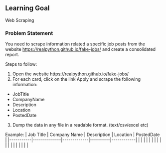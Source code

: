 ## Learning Goal
Web Scraping

### Problem Statement
You need to scrape information related a specific job posts from the website https://realpython.github.io/fake-jobs/ and create a consolidated report.

Steps to follow:
1) Open the website https://realpython.github.io/fake-jobs/
2) For each card, click on the link Apply and scrape the following information:
- JobTitle
- CompanyName
- Description
- Location
- PostedDate
3) Dump the data in any file in a readable format. (text/csv/excel etc)

Example:
| Job Title | Company Name | Description | Location | PostedDate |
|-----------|--------------|-------------|----------|------------|
|           |              |             |          |            |
|           |              |             |          |            |
|           |              |             |          |            |
